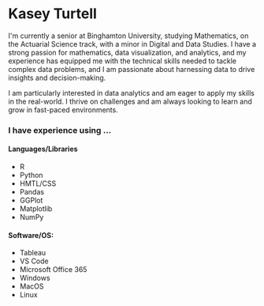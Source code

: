 # Kasey Turtell

I'm currently a senior at Binghamton University, studying Mathematics, on the Actuarial Science track, with a minor in Digital and Data Studies. I have a strong passion for mathematics, data visualization, and analytics, and my experience has equipped me with the technical skills needed to tackle complex data problems, and I am passionate about harnessing data to drive insights and decision-making.

I am particularly interested in data analytics and am eager to apply my skills in the real-world. I thrive on challenges and am always looking to learn and grow in fast-paced environments.

### I have experience using ...
#### Languages/Libraries
* R
* Python
* HMTL/CSS
* Pandas
* GGPlot
* Matplotlib
* NumPy
#### Software/OS:
* Tableau
* VS Code
* Microsoft Office 365
* Windows
* MacOS
* Linux

<!--
**kasey-rose/kasey-rose** is a ✨ _special_ ✨ repository because its `README.md` (this file) appears on your GitHub profile.

Here are some ideas to get you started:

- 🔭 I’m currently working on ...
- 🌱 I’m currently learning ...
- 👯 I’m looking to collaborate on ...
- 🤔 I’m looking for help with ...
- 💬 Ask me about ...
- 📫 How to reach me: ...
- 😄 Pronouns: ...
- ⚡ Fun fact: ...
-->
